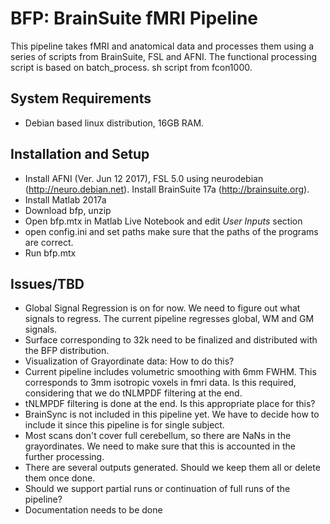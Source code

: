 # BFP: BrainSuite fMRI Pipeline
 This pipeline takes fMRI and anatomical data and processes them using a series 
 of scripts from BrainSuite, FSL and AFNI. The functional processing script is 
 based on batch_process. sh script from fcon1000.
## System Requirements
 * Debian based linux distribution, 16GB RAM. 
## Installation and Setup
 * Install AFNI (Ver. Jun 12 2017), FSL 5.0 using neurodebian (http://neuro.debian.net). Install BrainSuite 17a (http://brainsuite.org).
 * Install Matlab 2017a
 * Download bfp, unzip
 * Open bfp.mtx in Matlab Live Notebook and edit *User Inputs* section
 * open config.ini and set paths make sure that the paths of the programs are 
 correct.
 * Run bfp.mtx

## Issues/TBD
 * Global Signal Regression is on for now. We need to figure out what signals 
 to regress. The current pipeline regresses global, WM and GM signals.
 * Surface corresponding to 32k need to be finalized and distributed with the 
 BFP distribution.
 * Visualization of Grayordinate data: How to do this?
 * Current pipeline includes volumetric smoothing with 6mm FWHM. This corresponds 
 to 3mm isotropic voxels in fmri data. Is this required, considering that we 
 do tNLMPDF filtering at the end.
 * tNLMPDF filtering is done at the end. Is this appropriate place for this?
 * BrainSync is not included in this pipeline yet. We have to decide how to 
 include it since this pipeline is for single subject.
 * Most scans don't cover full cerebellum, so there are NaNs in the grayordinates. 
 We need to make sure that this is accounted in the further processing.
 * There are several outputs generated. Should we keep them all or delete them 
 once done.
 * Should we support partial runs or continuation of full runs of the pipeline?
 * Documentation needs to be done
